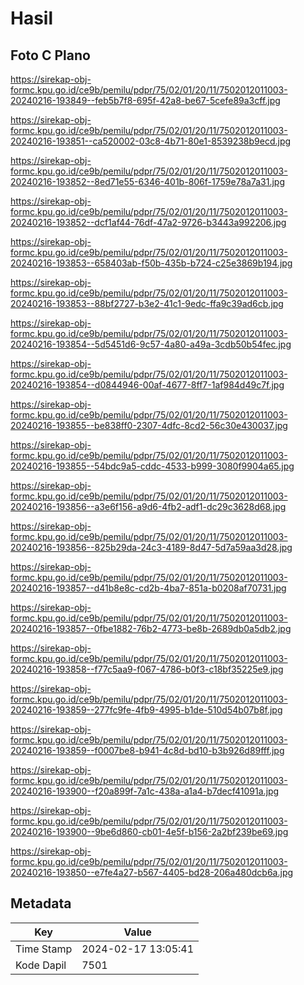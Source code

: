 # Hasil

## Foto C Plano

https://sirekap-obj-formc.kpu.go.id/ce9b/pemilu/pdpr/75/02/01/20/11/7502012011003-20240216-193849--feb5b7f8-695f-42a8-be67-5cefe89a3cff.jpg

https://sirekap-obj-formc.kpu.go.id/ce9b/pemilu/pdpr/75/02/01/20/11/7502012011003-20240216-193851--ca520002-03c8-4b71-80e1-8539238b9ecd.jpg

https://sirekap-obj-formc.kpu.go.id/ce9b/pemilu/pdpr/75/02/01/20/11/7502012011003-20240216-193852--8ed71e55-6346-401b-806f-1759e78a7a31.jpg

https://sirekap-obj-formc.kpu.go.id/ce9b/pemilu/pdpr/75/02/01/20/11/7502012011003-20240216-193852--dcf1af44-76df-47a2-9726-b3443a992206.jpg

https://sirekap-obj-formc.kpu.go.id/ce9b/pemilu/pdpr/75/02/01/20/11/7502012011003-20240216-193853--658403ab-f50b-435b-b724-c25e3869b194.jpg

https://sirekap-obj-formc.kpu.go.id/ce9b/pemilu/pdpr/75/02/01/20/11/7502012011003-20240216-193853--88bf2727-b3e2-41c1-9edc-ffa9c39ad6cb.jpg

https://sirekap-obj-formc.kpu.go.id/ce9b/pemilu/pdpr/75/02/01/20/11/7502012011003-20240216-193854--5d5451d6-9c57-4a80-a49a-3cdb50b54fec.jpg

https://sirekap-obj-formc.kpu.go.id/ce9b/pemilu/pdpr/75/02/01/20/11/7502012011003-20240216-193854--d0844946-00af-4677-8ff7-1af984d49c7f.jpg

https://sirekap-obj-formc.kpu.go.id/ce9b/pemilu/pdpr/75/02/01/20/11/7502012011003-20240216-193855--be838ff0-2307-4dfc-8cd2-56c30e430037.jpg

https://sirekap-obj-formc.kpu.go.id/ce9b/pemilu/pdpr/75/02/01/20/11/7502012011003-20240216-193855--54bdc9a5-cddc-4533-b999-3080f9904a65.jpg

https://sirekap-obj-formc.kpu.go.id/ce9b/pemilu/pdpr/75/02/01/20/11/7502012011003-20240216-193856--a3e6f156-a9d6-4fb2-adf1-dc29c3628d68.jpg

https://sirekap-obj-formc.kpu.go.id/ce9b/pemilu/pdpr/75/02/01/20/11/7502012011003-20240216-193856--825b29da-24c3-4189-8d47-5d7a59aa3d28.jpg

https://sirekap-obj-formc.kpu.go.id/ce9b/pemilu/pdpr/75/02/01/20/11/7502012011003-20240216-193857--d41b8e8c-cd2b-4ba7-851a-b0208af70731.jpg

https://sirekap-obj-formc.kpu.go.id/ce9b/pemilu/pdpr/75/02/01/20/11/7502012011003-20240216-193857--0fbe1882-76b2-4773-be8b-2689db0a5db2.jpg

https://sirekap-obj-formc.kpu.go.id/ce9b/pemilu/pdpr/75/02/01/20/11/7502012011003-20240216-193858--f77c5aa9-f067-4786-b0f3-c18bf35225e9.jpg

https://sirekap-obj-formc.kpu.go.id/ce9b/pemilu/pdpr/75/02/01/20/11/7502012011003-20240216-193859--277fc9fe-4fb9-4995-b1de-510d54b07b8f.jpg

https://sirekap-obj-formc.kpu.go.id/ce9b/pemilu/pdpr/75/02/01/20/11/7502012011003-20240216-193859--f0007be8-b941-4c8d-bd10-b3b926d89fff.jpg

https://sirekap-obj-formc.kpu.go.id/ce9b/pemilu/pdpr/75/02/01/20/11/7502012011003-20240216-193900--f20a899f-7a1c-438a-a1a4-b7decf41091a.jpg

https://sirekap-obj-formc.kpu.go.id/ce9b/pemilu/pdpr/75/02/01/20/11/7502012011003-20240216-193900--9be6d860-cb01-4e5f-b156-2a2bf239be69.jpg

https://sirekap-obj-formc.kpu.go.id/ce9b/pemilu/pdpr/75/02/01/20/11/7502012011003-20240216-193850--e7fe4a27-b567-4405-bd28-206a480dcb6a.jpg


## Metadata

| Key        | Value               |
| ---------- | ------------------- |
| Time Stamp | 2024-02-17 13:05:41 |
| Kode Dapil | 7501                |




